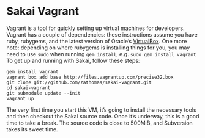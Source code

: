 # Sakai Vagrant
Vagrant is a tool for quickly setting up virtual machines for developers. Vagrant has a couple of dependencies: these instructions assume you have ruby, rubygems, and the latest version of Oracle’s [VirtualBox](https://www.virtualbox.org/wiki/Downloads). One more note: depending on where rubygems is installing things for you, you may need to use `sudo` when running `gem install`, e.g. `sudo gem install vagrant` To get up and running with Sakai, follow these steps:

    gem install vagrant
    vagrant box add base http://files.vagrantup.com/precise32.box
    git clone git://github.com/zathomas/sakai-vagrant.git
    cd sakai-vagrant
    git submodule update --init
    vagrant up

The very first time you start this VM, it’s going to install the necessary tools and then checkout the Sakai source code. Once it’s underway, this is a good time to take a break. The source code is close to 500MiB, and Subversion takes its sweet time.